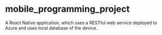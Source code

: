# mobile_programming_project
A React Native application, which uses a RESTful web service deployed to Azure and uses local database of the device.

